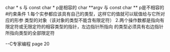 char * s 与 const char * p是相容的
char **argv 与 const char ** p是不相容的
#约束条件
1.每个实参都应该具有自己的类型，这样它的值就可以赋值给与它所对应的形参
类型的对象（该对象的类型不能含有限定符）
2.两个操作数都是指向有限定符或无限定符的相容类型的指针，左边指针所指向
的类型必须具有右边指针所指向类型的全部限定符

--C专家编程 page 20